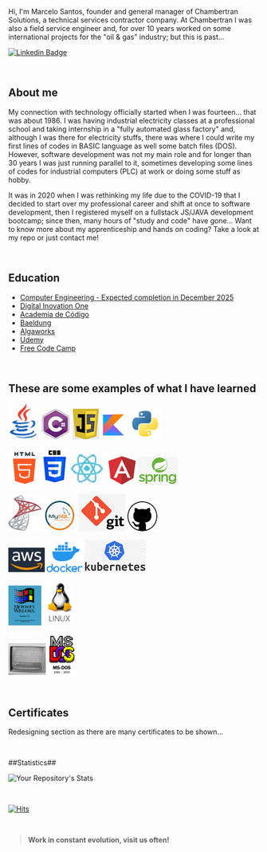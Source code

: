 Hi, I'm Marcelo Santos, founder and general manager of Chambertran Solutions, a technical services contractor company. At Chambertran I was also a field service engineer and, for over 10 years worked on some international projects for the "oil & gas" industry; but this is past...

[![Linkedin Badge](https://img.shields.io/badge/-LinkedIn-blue?style=flat-square&logo=Linkedin&logoColor=white&link=https://www.linkedin.com/in/marcelosantostechnology/)](https://www.linkedin.com/in/marcelosantostechnology/)

&nbsp;
## About me
My connection with technology officially started when I was fourteen... that was about 1986. I was having industrial electricity classes at a professional school and taking internship in a "fully automated glass factory" and, although I was there for electricity stuffs, there was where I could write my first lines of codes in BASIC language as well some batch files (DOS). However, software development was not my main role and for longer than 30 years I was just running parallel to it, sometimes developing some lines of codes for industrial computers (PLC) at work or doing some stuff as hobby.

It was in 2020 when I was rethinking my life due to the COVID-19 that I decided to start over my professional career and shift at once to software development, then I registered myself on a fullstack JS/JAVA development bootcamp; since then, many hours of "study and code" have gone... Want to know more about my apprenticeship and hands on coding? Take a look at my repo or just contact me!

&nbsp;
## Education
- [Computer Engineering - Expected completion in December 2025](https://descomplica.com.br/)
- [Digital Inovation One](https://web.dio.me/)
- [Academia de Código](https://www.academiadecodigo.org/)
- [Baeldung](https://www.baeldung.com/)
- [Algaworks](https://www.algaworks.com)
- [Udemy](https://www.udemy.com)
- [Free Code Camp](https://www.freecodecamp.org)

&nbsp;
## These are some examples of what I have learned
![image-20211113233356591](https://github.com/8-marcelosantos-8/Marcelo-Biker-Dev/blob/main/Image/image-20211113233356591.png)               ![image-20211113235059543](https://github.com/8-marcelosantos-8/Marcelo-Biker-Dev/blob/main/Image/image-20211113235059543.png)                ![image-20211113234134511](https://github.com/8-marcelosantos-8/Marcelo-Biker-Dev/blob/main/Image/image-20211113234134511.png)                ![image-20211113122919140](https://github.com/8-marcelosantos-8/Marcelo-Biker-Dev/blob/main/Image/image-20211113122919140.png)                ![image-20211113122258724](https://github.com/8-marcelosantos-8/Marcelo-Biker-Dev/blob/main/Image/image-20211113122258724.png)

![image-20211113125410000](https://github.com/8-marcelosantos-8/Marcelo-Biker-Dev/blob/main/Image/image-20211113125410000.png)               ![image-20211113125511569](https://github.com/8-marcelosantos-8/Marcelo-Biker-Dev/blob/main/Image/image-20211113125511569.png)                ![image-20211113125128447](https://github.com/8-marcelosantos-8/Marcelo-Biker-Dev/blob/main/Image/image-20211113125128447.png)                ![image-20211113125235400](https://github.com/8-marcelosantos-8/Marcelo-Biker-Dev/blob/main/Image/image-20211113125235400.png)               ![image-20211113125128474](https://github.com/8-marcelosantos-8/Marcelo-Biker-Dev/blob/main/Image/image-20211113125128474.png)

![image-20211113214416142](https://github.com/8-marcelosantos-8/Marcelo-Biker-Dev/blob/main/Image/image-20211113214416142.png)              ![image-20211113214913945](https://github.com/8-marcelosantos-8/Marcelo-Biker-Dev/blob/main/Image/image-20211113214913945.png)               ![image-20211113232623951](https://github.com/8-marcelosantos-8/Marcelo-Biker-Dev/blob/main/Image/image-20211113232623951.png)               ![image-20211113232623950](https://github.com/8-marcelosantos-8/Marcelo-Biker-Dev/blob/main/Image/image-20211113232623950.png)

![image-20211113155435967](https://github.com/8-marcelosantos-8/Marcelo-Biker-Dev/blob/main/Image/image-20211113155435967.png)               ![image-20211113155345678](https://github.com/8-marcelosantos-8/Marcelo-Biker-Dev/blob/main/Image/image-20211113155345678.png)                ![image-20211113155345543](https://github.com/8-marcelosantos-8/Marcelo-Biker-Dev/blob/main/Image/image-20211113155345543.png)

![image-20211113213944803](https://github.com/8-marcelosantos-8/Marcelo-Biker-Dev/blob/main/Image/image-20211113213944803.png)               ![image-20211113214625413](https://github.com/8-marcelosantos-8/Marcelo-Biker-Dev/blob/main/Image/image-20211113214625413.png)

![image-20211113233023632](https://github.com/8-marcelosantos-8/Marcelo-Biker-Dev/blob/main/Image/image-20211113233023632.png)               ![image-20211113213905917](https://github.com/8-marcelosantos-8/Marcelo-Biker-Dev/blob/main/Image/image-20211113213905917.png)

&nbsp;
## Certificates
Redesigning section as there are many certificates to be shown...




&nbsp;

##Statistics##

![Your Repository's Stats](https://github-readme-stats.vercel.app/api/top-langs/?username=8-marcelosantos-8&theme=blue-green)



&nbsp;

[![Hits](https://hits.seeyoufarm.com/api/count/incr/badge.svg?url=https%3A%2F%2Fgithub.com%2F8-marcelosantos-8%2Fhit-counter&count_bg=%2379C83D&title_bg=%23555555&icon=postwoman.svg&icon_color=%23E7E7E7&title=hits&edge_flat=false)](https://hits.seeyoufarm.com)


&nbsp;

> **Work in constant evolution, visit us often!**
